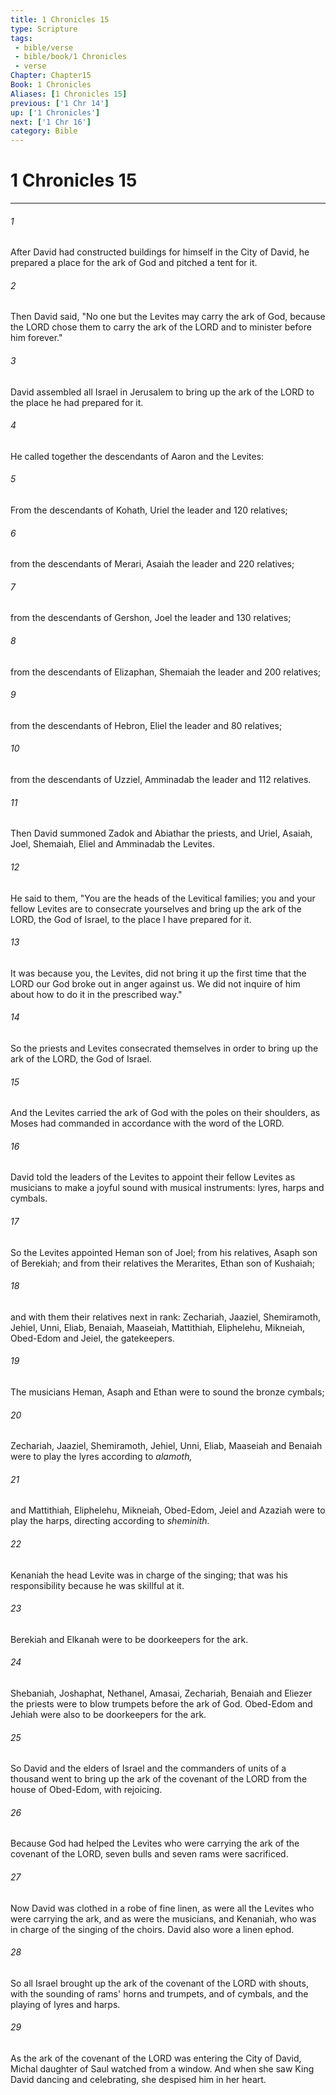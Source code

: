 ```yaml
---
title: 1 Chronicles 15
type: Scripture
tags:
 - bible/verse
 - bible/book/1 Chronicles
 - verse
Chapter: Chapter15
Book: 1 Chronicles
Aliases: [1 Chronicles 15]
previous: ['1 Chr 14']
up: ['1 Chronicles']
next: ['1 Chr 16']
category: Bible
---
```

# 1 Chronicles 15

***


###### 1 
After David had constructed buildings for himself in the City of David, he prepared a place for the ark of God and pitched a tent for it. 

###### 2 
Then David said, "No one but the Levites may carry the ark of God, because the LORD chose them to carry the ark of the LORD and to minister before him forever." 

###### 3 
David assembled all Israel in Jerusalem to bring up the ark of the LORD to the place he had prepared for it. 

###### 4 
He called together the descendants of Aaron and the Levites: 

###### 5 
From the descendants of Kohath, Uriel the leader and 120 relatives; 

###### 6 
from the descendants of Merari, Asaiah the leader and 220 relatives; 

###### 7 
from the descendants of Gershon, Joel the leader and 130 relatives; 

###### 8 
from the descendants of Elizaphan, Shemaiah the leader and 200 relatives; 

###### 9 
from the descendants of Hebron, Eliel the leader and 80 relatives; 

###### 10 
from the descendants of Uzziel, Amminadab the leader and 112 relatives. 

###### 11 
Then David summoned Zadok and Abiathar the priests, and Uriel, Asaiah, Joel, Shemaiah, Eliel and Amminadab the Levites. 

###### 12 
He said to them, "You are the heads of the Levitical families; you and your fellow Levites are to consecrate yourselves and bring up the ark of the LORD, the God of Israel, to the place I have prepared for it. 

###### 13 
It was because you, the Levites, did not bring it up the first time that the LORD our God broke out in anger against us. We did not inquire of him about how to do it in the prescribed way." 

###### 14 
So the priests and Levites consecrated themselves in order to bring up the ark of the LORD, the God of Israel. 

###### 15 
And the Levites carried the ark of God with the poles on their shoulders, as Moses had commanded in accordance with the word of the LORD. 

###### 16 
David told the leaders of the Levites to appoint their fellow Levites as musicians to make a joyful sound with musical instruments: lyres, harps and cymbals. 

###### 17 
So the Levites appointed Heman son of Joel; from his relatives, Asaph son of Berekiah; and from their relatives the Merarites, Ethan son of Kushaiah; 

###### 18 
and with them their relatives next in rank: Zechariah, Jaaziel, Shemiramoth, Jehiel, Unni, Eliab, Benaiah, Maaseiah, Mattithiah, Eliphelehu, Mikneiah, Obed-Edom and Jeiel, the gatekeepers. 

###### 19 
The musicians Heman, Asaph and Ethan were to sound the bronze cymbals; 

###### 20 
Zechariah, Jaaziel, Shemiramoth, Jehiel, Unni, Eliab, Maaseiah and Benaiah were to play the lyres according to _alamoth,_ 

###### 21 
and Mattithiah, Eliphelehu, Mikneiah, Obed-Edom, Jeiel and Azaziah were to play the harps, directing according to _sheminith._ 

###### 22 
Kenaniah the head Levite was in charge of the singing; that was his responsibility because he was skillful at it. 

###### 23 
Berekiah and Elkanah were to be doorkeepers for the ark. 

###### 24 
Shebaniah, Joshaphat, Nethanel, Amasai, Zechariah, Benaiah and Eliezer the priests were to blow trumpets before the ark of God. Obed-Edom and Jehiah were also to be doorkeepers for the ark. 

###### 25 
So David and the elders of Israel and the commanders of units of a thousand went to bring up the ark of the covenant of the LORD from the house of Obed-Edom, with rejoicing. 

###### 26 
Because God had helped the Levites who were carrying the ark of the covenant of the LORD, seven bulls and seven rams were sacrificed. 

###### 27 
Now David was clothed in a robe of fine linen, as were all the Levites who were carrying the ark, and as were the musicians, and Kenaniah, who was in charge of the singing of the choirs. David also wore a linen ephod. 

###### 28 
So all Israel brought up the ark of the covenant of the LORD with shouts, with the sounding of rams' horns and trumpets, and of cymbals, and the playing of lyres and harps. 

###### 29 
As the ark of the covenant of the LORD was entering the City of David, Michal daughter of Saul watched from a window. And when she saw King David dancing and celebrating, she despised him in her heart. 
